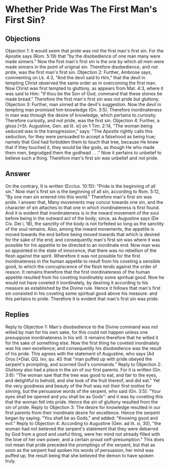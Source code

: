 # Whether Pride Was The First Man's First Sin?
## Objections
Objection 1: It would seem that pride was not the first man's first sin. For the Apostle says (Rom. 5:19) that "by the disobedience of one man many were made sinners." Now the first man's first sin is the one by which all men were made sinners in the point of original sin. Therefore disobedience, and not pride, was the first man's first sin.
Objection 2: Further, Ambrose says, commenting on Lk. 4:3, "And the devil said to Him," that the devil in tempting Christ observed the same order as in overcoming the first man. Now Christ was first tempted to gluttony, as appears from Mat. 4:3, where it was said to Him: "If thou be the Son of God, command that these stones be made bread." Therefore the first man's first sin was not pride but gluttony.
Objection 3: Further, man sinned at the devil's suggestion. Now the devil in tempting man promised him knowledge (Gn. 3:5). Therefore inordinateness in man was through the desire of knowledge, which pertains to curiosity. Therefore curiosity, and not pride, was the first sin.
Objection 4: Further, a gloss [*St. Augustine, Gen. ad lit. xi] on 1 Tim. 2:14, "The woman being seduced was in the transgression," says: "The Apostle rightly calls this seduction, for they were persuaded to accept a falsehood as being true; namely that God had forbidden them to touch that tree, because He knew that if they touched it, they would be like gods, as though He who made them men, begrudged them the godhead . . ." Now it pertains to unbelief to believe such a thing. Therefore man's first sin was unbelief and not pride.
## Answer
On the contrary, It is written (Ecclus. 10:15): "Pride is the beginning of all sin." Now man's first sin is the beginning of all sin, according to Rom. 5:12, "By one man sin entered into this world." Therefore man's first sin was pride.
I answer that, Many movements may concur towards one sin, and the character of sin attaches to that one in which inordinateness is first found. And it is evident that inordinateness is in the inward movement of the soul before being in the outward act of the body; since, as Augustine says (De Civ. Dei i, 18), the sanctity of the body is not forfeited so long as the sanctity of the soul remains. Also, among the inward movements, the appetite is moved towards the end before being moved towards that which is desired for the sake of the end; and consequently man's first sin was where it was possible for his appetite to be directed to an inordinate end. Now man was so appointed in the state of innocence, that there was no rebellion of the flesh against the spirit. Wherefore it was not possible for the first inordinateness in the human appetite to result from his coveting a sensible good, to which the concupiscence of the flesh tends against the order of reason. It remains therefore that the first inordinateness of the human appetite resulted from his coveting inordinately some spiritual good. Now he would not have coveted it inordinately, by desiring it according to his measure as established by the Divine rule. Hence it follows that man's first sin consisted in his coveting some spiritual good above his measure: and this pertains to pride. Therefore it is evident that man's first sin was pride.
## Replies
Reply to Objection 1: Man's disobedience to the Divine command was not willed by man for his own sake, for this could not happen unless one presuppose inordinateness in his will. It remains therefore that he willed it for the sake of something else. Now the first thing he coveted inordinately was his own excellence; and consequently his disobedience was the result of his pride. This agrees with the statement of Augustine, who says (Ad Oros [*Dial. QQ. lxv, qu. 4]) that "man puffed up with pride obeyed the serpent's prompting, and scorned God's commands."
Reply to Objection 2: Gluttony also had a place in the sin of our first parents. For it is written (Gn. 3:6): "The woman saw that the tree was good to eat, and fair to the eyes, and delightful to behold, and she took of the fruit thereof, and did eat." Yet the very goodness and beauty of the fruit was not their first motive for sinning, but the persuasive words of the serpent, who said (Gn. 3:5): "Your eyes shall be opened and you shall be as Gods": and it was by coveting this that the woman fell into pride. Hence the sin of gluttony resulted from the sin of pride.
Reply to Objection 3: The desire for knowledge resulted in our first parents from their inordinate desire for excellence. Hence the serpent began by saying: "You shall be as Gods," and added: "Knowing good and evil."
Reply to Objection 4: According to Augustine (Gen. ad lit. xi, 30), "the woman had not believed the serpent's statement that they were debarred by God from a good and useful thing, were her mind not already filled with the love of her own power, and a certain proud self-presumption." This does not mean that pride preceded the promptings of the serpent, but that as soon as the serpent had spoken his words of persuasion, her mind was puffed up, the result being that she believed the demon to have spoken truly.